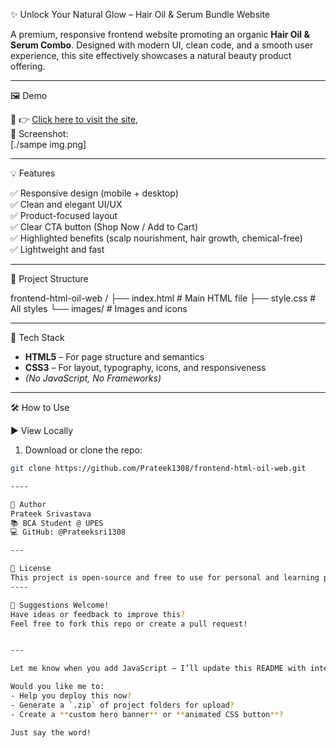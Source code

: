  ✨ Unlock Your Natural Glow – Hair Oil & Serum Bundle Website

A premium, responsive frontend website promoting an organic **Hair Oil & Serum Combo**. Designed with modern UI, clean code, and a smooth user experience, this site effectively showcases a natural beauty product offering.

---

 🖼️ Demo

🔗 👉 [Click here to visit the site](https://Prateeksri1308.github.io/frontend-html-oil-web/),  
📸 Screenshot:  
[./sampe img.png]


---

 💡 Features

✅ Responsive design (mobile + desktop)  
✅ Clean and elegant UI/UX  
✅ Product-focused layout  
✅ Clear CTA button (Shop Now / Add to Cart)  
✅ Highlighted benefits (scalp nourishment, hair growth, chemical-free)  
✅ Lightweight and fast

---

 📁 Project Structure

frontend-html-oil-web /
├── index.html # Main HTML file
├── style.css # All styles
└── images/ # Images and icons


---

 🧰 Tech Stack

- **HTML5** – For page structure and semantics  
- **CSS3** – For layout, typography, icons, and responsiveness  
- *(No JavaScript, No Frameworks)*

---

 🛠️ How to Use

 ▶️ View Locally

1. Download or clone the repo:
```bash
git clone https://github.com/Prateek1308/frontend-html-oil-web.git

----

🙋 Author
Prateek Srivastava
📚 BCA Student @ UPES
💻 GitHub: @Prateeksri1308

---

📄 License
This project is open-source and free to use for personal and learning purposes.
----

💬 Suggestions Welcome!
Have ideas or feedback to improve this?
Feel free to fork this repo or create a pull request!


---

Let me know when you add JavaScript — I’ll update this README with interactivity details like cart, scroll effects, or APIs.

Would you like me to:
- Help you deploy this now?
- Generate a `.zip` of project folders for upload?
- Create a **custom hero banner** or **animated CSS button**?

Just say the word!
